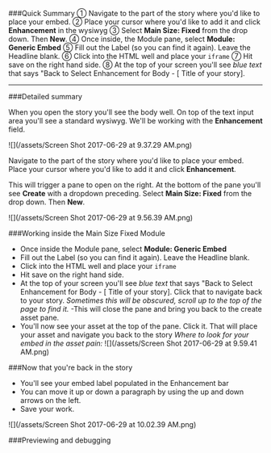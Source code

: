 ###Quick Summary
① Navigate to the part of the story where you'd like to place your embed. 
② Place your cursor where you'd like to add it and click **Enhancement** in the wysiwyg
③ Select **Main Size: Fixed** from the drop down. Then **New**.
④ Once inside, the Module pane, select **Module: Generic Embed**
⑤ Fill out the Label (so you can find it again). Leave the Headline blank.
⑥ Click into the HTML well and place your `iframe`
⑦ Hit save on the right hand side. 
⑧ At the top of your screen you'll see *blue text* that says "Back to Select Enhancement for Body - [ Title of your story]. 


---


###Detailed summary

When you open the story you'll see the body well. On top of the text input area you'll see a standard wysiwyg. We'll be working with the **Enhancement** field.

![](/assets/Screen Shot 2017-06-29 at 9.37.29 AM.png)

Navigate to the part of the story where you'd like to place your embed. Place your cursor where you'd like to add it and click **Enhancement**.

This will trigger a pane to open on the right. At the bottom of the pane you'll see **Create** with a dropdown preceding. Select **Main Size: Fixed** from the drop down. Then **New**.

![](/assets/Screen Shot 2017-06-29 at 9.56.39 AM.png)



###Working inside the Main Size Fixed Module
- Once inside the Module pane, select **Module: Generic Embed**
- Fill out the Label (so you can find it again). Leave the Headline blank.
- Click into the HTML well and place your `iframe`
- Hit save on the right hand side. 
- At the top of your screen you'll see *blue text* that says "Back to Select Enhancement for Body - [ Title of your story]. Click that to navigate back to your story.  *Sometimes this will be obscured, scroll up to the top of the page to find it.*
-This will close the pane and bring you back to the create asset pane. 
- You'll now see your asset at the top of the pane. Click it. That will place your asset and navigate you back to the story *Where to look for your embed in the asset pain:*
![](/assets/Screen Shot 2017-06-29 at 9.59.41 AM.png)


###Now that you're back in the story
- You'll see your embed label populated in the Enhancement bar
- You can move it up or down a paragraph by using the up and down arrows on the left. 
- Save your work.

![](/assets/Screen Shot 2017-06-29 at 10.02.39 AM.png)


###Previewing and debugging
